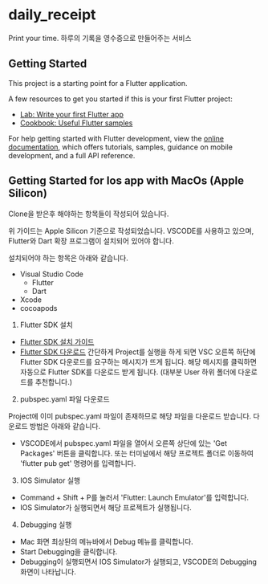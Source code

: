 # daily_receipt

Print your time.
하루의 기록을 영수증으로 만들어주는 서비스

## Getting Started

This project is a starting point for a Flutter application.

A few resources to get you started if this is your first Flutter project:

- [Lab: Write your first Flutter app](https://docs.flutter.dev/get-started/codelab)
- [Cookbook: Useful Flutter samples](https://docs.flutter.dev/cookbook)

For help getting started with Flutter development, view the
[online documentation](https://docs.flutter.dev/), which offers tutorials,
samples, guidance on mobile development, and a full API reference.

## Getting Started for Ios app with MacOs (Apple Silicon)

Clone을 받은후 해야하는 항목들이 작성되어 있습니다.

위 가이드는 Apple Silicon 기준으로 작성되었습니다.
VSCODE를 사용하고 있으며, Flutter와 Dart 확장 프로그램이 설치되어 있어야 합니다.

설치되어야 하는 항목은 아래와 같습니다.

- Visual Studio Code
  - Flutter
  - Dart
- Xcode
- cocoapods

1. Flutter SDK 설치

- [Flutter SDK 설치 가이드](https://flutter.dev/docs/get-started/install/macos)
- [Flutter SDK 다운로드](https://flutter.dev/docs/development/tools/sdk/releases?tab=macos)
  간단하게 Project를 실행을 하게 되면 VSC 오른쪽 하단에 Flutter SDK 다운로드를 요구하는 메시지가 뜨게 됩니다. 해당 메시지를 클릭하면 자동으로 Flutter SDK를 다운로드 받게 됩니다. (대부분 User 하위 폴더에 다운로드를 추천합니다.)

2. pubspec.yaml 파일 다운로드

Project에 이미 pubspec.yaml 파일이 존재하므로 해당 파일을 다운로드 받습니다.
다운로드 방법은 아래와 같습니다.

- VSCODE에서 pubspec.yaml 파일을 열어서 오른쪽 상단에 있는 'Get Packages' 버튼을 클릭합니다.
  또는 터미널에서 해당 프로젝트 폴더로 이동하여 'flutter pub get' 명령어를 입력합니다.

3. IOS Simulator 실행

- Command + Shift + P를 눌러서 'Flutter: Launch Emulator'를 입력합니다.
- IOS Simulator가 실행되면서 해당 프로젝트가 실행됩니다.

4. Debugging 실행

- Mac 화면 최상돤의 메뉴바에서 Debug 메뉴를 클릭합니다.
- Start Debugging을 클릭합니다.
- Debugging이 실행되면서 IOS Simulator가 실행되고, VSCODE의 Debugging 화면이 나타납니다.
